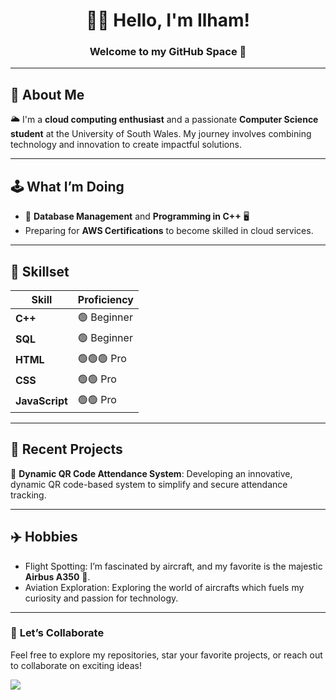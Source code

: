 <!-- Profile Header -->
<h1 align="center">👋🏼 Hello, I'm Ilham!</h1>
<h3 align="center">Welcome to my GitHub Space 🚀</h3>

---

## 👀 <b>About Me</b>
<p>🌥️ I'm a <b>cloud computing enthusiast</b> and a passionate <b>Computer Science student</b> at the University of South Wales. My journey involves combining technology and innovation to create impactful solutions.</p>

---

## 🕹️ <b>What I’m Doing</b>
<ul>
  <li>🎯 <b>Database Management</b> and <b>Programming in C++</b> 🖥️</li>
  <li>Preparing for <b>AWS Certifications</b> to become skilled in cloud services.</li>
</ul>

---

## 🧩 <b>Skillset</b>
<table>
  <thead>
    <tr>
      <th>Skill</th>
      <th>Proficiency</th>
    </tr>
  </thead>
  <tbody>
    <tr>
      <td><b>C++</b></td>
      <td>🟢 Beginner</td>
    </tr>
    <tr>
      <td><b>SQL</b></td>
      <td>🟢 Beginner</td>
    </tr>
    <tr>
      <td><b>HTML</b></td>
      <td>🟢🟢🟢 Pro</td>
    </tr>
    <tr>
      <td><b>CSS</b></td>
      <td>🟢🟢 Pro</td>
    </tr>
    <tr>
      <td><b>JavaScript</b></td>
      <td>🟢🟢 Pro</td>
    </tr>
  </tbody>
</table>

---

## 📝 <b>Recent Projects</b>
<p>🚀 <b>Dynamic QR Code Attendance System</b>: Developing an innovative, dynamic QR code-based system to simplify and secure attendance tracking.</p>

---

## ✈️ <b>Hobbies</b>
<ul>
  <li>Flight Spotting: I’m fascinated by aircraft, and my favorite is the majestic <b>Airbus A350</b> 🛫.</li>
  <li>Aviation Exploration: Exploring the world of aircrafts which fuels my curiosity and passion for technology.</li>
</ul>

---

### 🌟 <b>Let’s Collaborate</b>
<p>Feel free to explore my repositories, star your favorite projects, or reach out to collaborate on exciting ideas!</p>

<!-- Profile Image -->
<img src="C:\Users\Ilham Nafeel\Desktop\New folder" />

